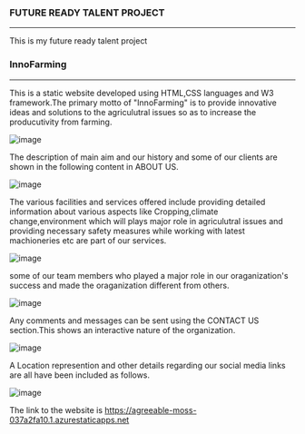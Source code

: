 <b><h3>FUTURE READY TALENT PROJECT</h3></b><hr>
This is my future ready talent project<br>

<b><h3>InnoFarming</h3></b><hr>
  This is a static website developed using HTML,CSS languages and W3 framework.The primary motto of "InnoFarming" is to provide innovative ideas and solutions to the agriculutral issues so as to increase the producutivity from farming.

![image](https://user-images.githubusercontent.com/109659790/183302410-324beb2f-8daf-487c-8faa-faefcd0ffb35.png)

The description of main aim and our history and some of our clients are shown in the following content in ABOUT US.

![image](https://user-images.githubusercontent.com/109659790/183303319-958020b4-e06d-4b1d-9c15-4d0b922022e1.png)

The various facilities and services offered include providing detailed information about various aspects like Cropping,climate change,environment which will plays major role in agriculutral issues and providing necessary safety measures while working with latest machioneries etc are part of our services.

![image](https://user-images.githubusercontent.com/109659790/183306565-da9ca57f-aa9e-4086-ade2-0b548abead5e.png)

some of our team members who played a major role in our oraganization's success and made the oraganization different from others.

![image](https://user-images.githubusercontent.com/109659790/183304191-694589b0-c116-4e64-87fd-b0ed329c5d3e.png)

Any comments and messages can be sent using the CONTACT US section.This shows an interactive nature of the organization.

![image](https://user-images.githubusercontent.com/109659790/183306618-357451e4-7a04-4e2f-97f3-980d1304d7e7.png)

A Location represention and other details regarding our social media links are all have been included as follows.

![image](https://user-images.githubusercontent.com/109659790/183304897-28d341c9-f943-41b4-9bb8-1b138f67df73.png)

The link to the website is https://agreeable-moss-037a2fa10.1.azurestaticapps.net










